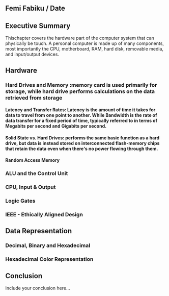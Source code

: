 ## Femi Fabiku / Date

## Executive Summary 
Thischapter covers the hardware part of the computer system that can physically be touch.  A personal computer is made up of many components, most importantly the CPU, motherboard, RAM, hard disk, removable media, and input/output devices.

## Hardware
### Hard Drives and Memory :memory card is used primarily for storage, while hard drive performs calculations on the data retrieved from storage
#### Latency and Transfer Rates: Latency is the amount of time it takes for data to travel from one point to another. While Bandwidth is the rate of data transfer for a fixed period of time, typically referred to in terms of Megabits per second and Gigabits per second.

#### Solid State vs. Hard Drives: performs the same basic function as a hard drive, but data is instead stored on interconnected flash-memory chips that retain the data even when there's no power flowing through them.

#### Random Access Memory
### ALU and the Control Unit
### CPU, Input & Output
### Logic Gates 
### IEEE - Ethically Aligned Design

## Data Representation
### Decimal, Binary and Hexadecimal
### Hexadecimal Color Representation

## Conclusion
Include your conclusion here...
